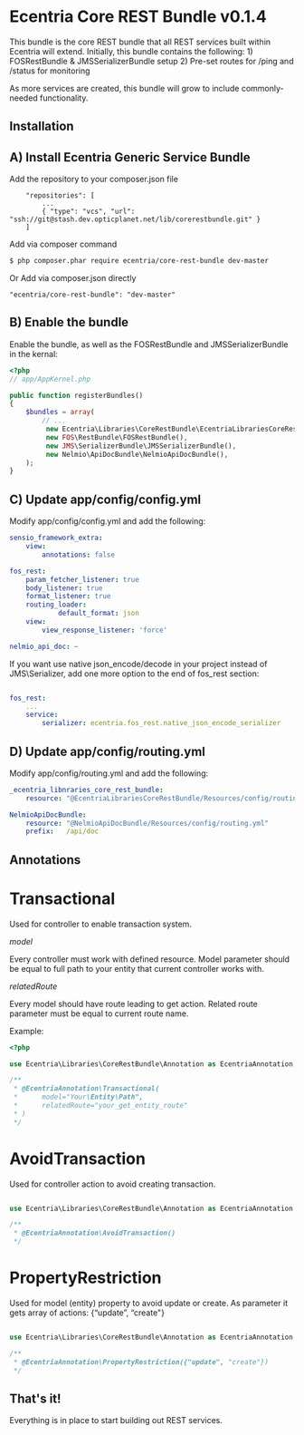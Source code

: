 Ecentria Core REST Bundle v0.1.4
=========================

This bundle is the core REST bundle that all REST services built within Ecentria will extend.
Initially, this bundle contains the following:
    1) FOSRestBundle & JMSSerializerBundle setup
    2) Pre-set routes for /ping and /status for monitoring

As more services are created, this bundle will grow to include commonly-needed functionality.

Installation
------------

## A) Install Ecentria Generic Service Bundle

Add the repository to your composer.json file 
```
    "repositories": [
        ...
        { "type": "vcs", "url": "ssh://git@stash.dev.opticplanet.net/lib/corerestbundle.git" }
    ]
```
Add via composer command

``` bash
$ php composer.phar require ecentria/core-rest-bundle dev-master
```

Or Add via composer.json directly
```
"ecentria/core-rest-bundle": "dev-master"
```

## B) Enable the bundle

Enable the bundle, as well as the FOSRestBundle and JMSSerializerBundle in the kernal:

``` php
<?php
// app/AppKernel.php

public function registerBundles()
{
    $bundles = array(
        // ...
         new Ecentria\Libraries\CoreRestBundle\EcentriaLibrariesCoreRestBundle(),
         new FOS\RestBundle\FOSRestBundle(),
         new JMS\SerializerBundle\JMSSerializerBundle(),
         new Nelmio\ApiDocBundle\NelmioApiDocBundle(),
    );
}
```

## C) Update app/config/config.yml

Modify app/config/config.yml and add the following:

``` yaml
sensio_framework_extra:
    view:
        annotations: false

fos_rest:
    param_fetcher_listener: true
    body_listener: true
    format_listener: true
    routing_loader:
            default_format: json
    view:
        view_response_listener: 'force'

nelmio_api_doc: ~
```

If you want use native json_encode/decode in your project instead of JMS\Serializer, add one more option
to the end of fos_rest section:

``` yaml

fos_rest:
    ...
    service:
        serializer: ecentria.fos_rest.native_json_encode_serializer

```

## D) Update app/config/routing.yml

Modify app/config/routing.yml and add the following:

``` yaml
_ecentria_libnraries_core_rest_bundle:
    resource: "@EcentriaLibrariesCoreRestBundle/Resources/config/routing.yml"

NelmioApiDocBundle:
    resource: "@NelmioApiDocBundle/Resources/config/routing.yml"
    prefix:   /api/doc
```


## Annotations

# Transactional

Used for controller to enable transaction system.

*model*

Every controller must work with defined resource.
Model parameter should be equal to full path to your entity
that current controller works with.

*relatedRoute*

Every model should have route leading to get action.
Related route parameter must be equal to current route name.

Example:

``` php
<?php

use Ecentria\Libraries\CoreRestBundle\Annotation as EcentriaAnnotation;

/**
 * @EcentriaAnnotation\Transactional(
 *      model="Your\Entity\Path",
 *      relatedRoute="your_get_entity_route"
 * )
 */
```

# AvoidTransaction

Used for controller action to avoid creating transaction.

``` php

use Ecentria\Libraries\CoreRestBundle\Annotation as EcentriaAnnotation;

/**
 * @EcentriaAnnotation\AvoidTransaction()
 */
```

# PropertyRestriction


Used for model (entity) property to avoid update or create.
As parameter it gets array of actions: {“update”, “create"}

``` php

use Ecentria\Libraries\CoreRestBundle\Annotation as EcentriaAnnotation;

/**
 * @EcentriaAnnotation\PropertyRestriction({"update", "create"})
 */
```


## That's it!
Everything is in place to start building out REST services.